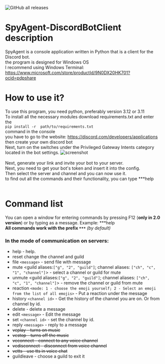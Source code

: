 ![GitHub all releases](https://img.shields.io/github/downloads/progame1201/SpyAgent-DiscordBot/total)

# SpyAgent-DiscordBotClient description
SpyAgent is a console application written in Python that is a client for the Discord bot.<br>
the program is designed for Windows OS<br>
I recommend using Windows Terminal: https://www.microsoft.com/store/productId/9N0DX20HK701?ocid=pdpshare
# How to use it?
To use this program, you need python, preferably version 3.12 or 3.11<br>
To install all the necessary modules download requirements.txt and enter the <br>`pip install -r  path/to/requirements.txt`<br>command in the console<br>
you have to go to the website: https://discord.com/developers/applications then create your own discord bot <br>
Next, turn on the switches under the Privileged Gateway Intents category located in the bot settings.
![screenshot](https://i.ibb.co/N2tdQBj/13213113.png)<br><br>
Next, generate your link and invite your bot to your server.<br>
Next, you need to get your bot's token and insert it into the config.<br>
Then select the server and channel and you can now use it.<br>
to find out all the commands and their functionality, you can type ***help<br>
<br>

# Command list
 You can open a window for entering commands by pressing F12 (**only in 2.0 version**) or by typing as a message. Example: ***help<br>
__All commands work with the prefix `***`__ *(by default)*<br>

### **In the mode of communication on servers:** <br>
+ help - help.
+ reset change the channel and guild<br>
+ file `<message>` - send file with message<br>
+ mute <guild aliases:`["g", "2", "guild"]`; channel aliases: `["ch", "c", "1", "channel"]`> - select a channel or guild for mute<br>
+ unmute <guild aliases:`["g", "2", "guild"]`; channel aliases: `["ch", "c", "1", "channel"]`> - remove the channel or guild from mute <br>
+ reaction `<mode: 1 - choose the emoji yourself; 2 - Select an emoji from the list of all emojis>` - Put a reaction under the message<br>
+ history `<channel id>` - Get the history of the channel you are on. Or from channel by id.<br>
+ delete - delete a message<br>
+ edit `<message>` - Edit the message<br>
+ set `<channel id>` - set the channel by id.<br>
+ reply `<message>` - reply to a message<br>
+ ~~vcplay - turns on music<br>~~
+ ~~vcstop - turns off the music<br>~~
+ ~~vcconnect - connect to any voice channel<br>~~
+ ~~vcdisconnect - disconnect from voice channel~~
+ ~~vctts - use tts in voice chat<br>~~
+ guildleave - choose a guild to exit it<br>
